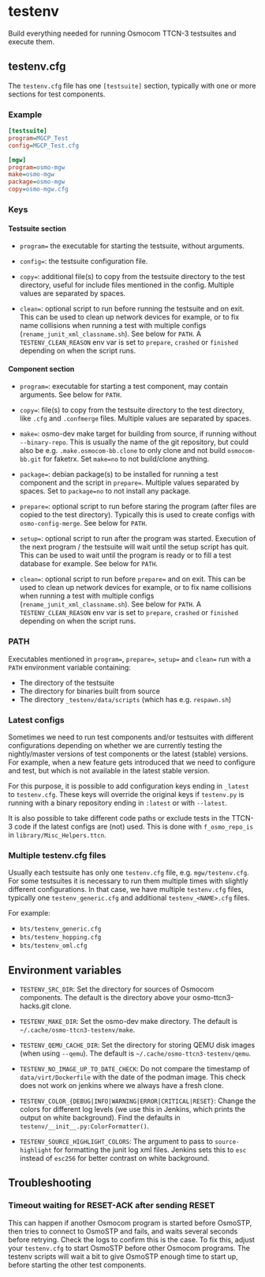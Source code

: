 # testenv

Build everything needed for running Osmocom TTCN-3 testsuites and execute them.

## testenv.cfg

The `testenv.cfg` file has one `[testsuite]` section, typically with one or
more sections for test components.

### Example

```ini
[testsuite]
program=MGCP_Test
config=MGCP_Test.cfg

[mgw]
program=osmo-mgw
make=osmo-mgw
package=osmo-mgw
copy=osmo-mgw.cfg
```

### Keys

#### Testsuite section

* `program=` the executable for starting the testsuite, without arguments.

* `config=`: the testsuite configuration file.

* `copy=`: additional file(s) to copy from the testsuite directory to the test
  directory, useful for include files mentioned in the config. Multiple values
  are separated by spaces.

* `clean=`: optional script to run before running the testsuite and on exit.
  This can be used to clean up network devices for example, or to fix name
  collisions when running a test with multiple configs
  (`rename_junit_xml_classname.sh`). See below for `PATH`. A
  `TESTENV_CLEAN_REASON` env var is set to `prepare`, `crashed` or `finished`
  depending on when the script runs.

#### Component section

* `program=`: executable for starting a test component, may contain arguments.
  See below for `PATH`.

* `copy=`: file(s) to copy from the testsuite directory to the test directory,
  like `.cfg` and `.confmerge` files. Multiple values are separated by spaces.

* `make=`: osmo-dev make target for building from source, if running without
  `--binary-repo`. This is usually the name of the git repository, but could
  also be e.g. `.make.osmocom-bb.clone` to only clone and not build
  `osmocom-bb.git` for faketrx. Set `make=no` to not build/clone anything.

* `package=`: debian package(s) to be installed for running a test component
  and the script in `prepare=`. Multiple values separated by spaces. Set to
  `package=no` to not install any package.

* `prepare=`: optional script to run before staring the program (after files
  are copied to the test directory). Typically this is used to create configs
  with `osmo-config-merge`. See below for `PATH`.

* `setup=`: optional script to run after the program was started. Execution of
  the next program / the testsuite will wait until the setup script has quit.
  This can be used to wait until the program is ready or to fill a test
  database for example. See below for `PATH`.

* `clean=`: optional script to run before `prepare=` and on exit. This can be
  used to clean up network devices for example, or to fix name collisions when
  running a test with multiple configs (`rename_junit_xml_classname.sh`). See
  below for `PATH`. A `TESTENV_CLEAN_REASON` env var is set to `prepare`,
  `crashed` or `finished` depending on when the script runs.

### PATH

Executables mentioned in `program=`, `prepare=`, `setup=` and `clean=` run
with a `PATH` environment variable containing:

* The directory of the testsuite
* The directory for binaries built from source
* The directory `_testenv/data/scripts` (which has e.g. `respawn.sh`)

### Latest configs

Sometimes we need to run test components and/or testsuites with different
configurations depending on whether we are currently testing the nightly/master
versions of test components or the latest (stable) versions. For example, when
a new feature gets introduced that we need to configure and test, but which is
not available in the latest stable version.

For this purpose, it is possible to add configuration keys ending in `_latest`
to `testenv.cfg`. These keys will override the original keys if `testenv.py`
is running with a binary repository ending in `:latest` or with `--latest`.

It is also possible to take different code paths or exclude tests in the
TTCN-3 code if the latest configs are (not) used. This is done with
`f_osmo_repo_is` in `library/Misc_Helpers.ttcn`.

### Multiple testenv.cfg files

Usually each testsuite has only one `testenv.cfg` file, e.g. `mgw/testenv.cfg`.
For some testsuites it is necessary to run them multiple times with slightly
different configurations. In that case, we have multiple `testenv.cfg` files,
typically one `testenv_generic.cfg` and additional `testenv_<NAME>.cfg` files.

For example:
* `bts/testenv_generic.cfg`
* `bts/testenv_hopping.cfg`
* `bts/testenv_oml.cfg`

## Environment variables

* `TESTENV_SRC_DIR`:
  Set the directory for sources of Osmocom components. The default is the
  directory above your osmo-ttcn3-hacks.git clone.

* `TESTENV_MAKE_DIR`:
  Set the osmo-dev make directory.
  The default is `~/.cache/osmo-ttcn3-testenv/make`.

* `TESTENV_QEMU_CACHE_DIR`:
  Set the directory for storing QEMU disk images (when using `--qemu`). The
  default is `~/.cache/osmo-ttcn3-testenv/qemu`.

* `TESTENV_NO_IMAGE_UP_TO_DATE_CHECK`:
  Do not compare the timestamp of `data/virt/Dockerfile` with the date of the
  podman image. This check does not work on jenkins where we always have
  a fresh clone.

* `TESTENV_COLOR_{DEBUG|INFO|WARNING|ERROR|CRITICAL|RESET}`:
  Change the colors for different log levels (we use this in Jenkins, which
  prints the output on white background). Find the defaults in
  `testenv/__init__.py:ColorFormatter()`.

* `TESTENV_SOURCE_HIGHLIGHT_COLORS`:
  The argument to pass to `source-highlight` for formatting the junit log xml
  files. Jenkins sets this to `esc` instead of `esc256` for better contrast on
  white background.

## Troubleshooting

### Timeout waiting for RESET-ACK after sending RESET

This can happen if another Osmocom program is started before OsmoSTP, then
tries to connect to OsmoSTP and fails, and waits several seconds before
retrying. Check the logs to confirm this is the case. To fix this, adjust your
`testenv.cfg` to start OsmoSTP before other Osmocom programs. The testenv
scripts will wait a bit to give OsmoSTP enough time to start up, before
starting the other test components.
